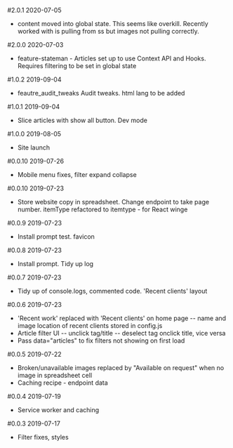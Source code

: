 #2.0.1 2020-07-05
* content moved into global state. This seems like overkill. Recently worked with is pulling from ss but images not pulling correctly.

#2.0.0 2020-07-03
* feature-stateman - Articles set up to use Context API and Hooks. Requires filtering to be set in global state

#1.0.2 2019-09-04
* feautre_audit_tweaks Audit tweaks. html lang to be added

#1.0.1 2019-09-04
* Slice articles with show all button. Dev mode

#1.0.0 2019-08-05
* Site launch

#0.0.10 2019-07-26
* Mobile menu fixes, filter expand collapse

#0.0.10 2019-07-23
* Store website copy in spreadsheet. Change endpoint to take page number. itemType refactored to itemtype - for React winge

#0.0.9 2019-07-23
* Install prompt test. favicon

#0.0.8 2019-07-23
* Install prompt. Tidy up log

#0.0.7 2019-07-23
* Tidy up of console.logs, commented code. 'Recent clients' layout

#0.0.6 2019-07-23
* 'Recent work' replaced with 'Recent clients' on home page
  -- name and image location of recent clients stored in config.js
* Article filter UI 
  -- unclick tag/title 
  -- deselect tag onclick title, vice versa
* Pass data="articles" to fix filters not showing on first load

#0.0.5 2019-07-22
* Broken/unavailable images replaced by "Available on request" when no image in spreadsheet cell
* Caching recipe - endpoint data

#0.0.4 2019-07-19
* Service worker and caching

#0.0.3 2019-07-17
* Filter fixes, styles

